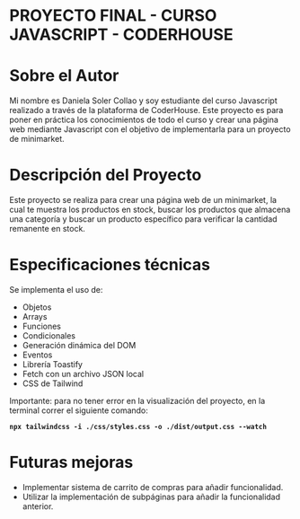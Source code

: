 # PROYECTO FINAL - CURSO JAVASCRIPT - CODERHOUSE

# Sobre el Autor

Mi nombre es Daniela Soler Collao y soy estudiante del curso Javascript realizado a través de la plataforma de CoderHouse. Este proyecto es para poner en práctica los conocimientos de todo el curso y crear una página web mediante Javascript con el objetivo de implementarla para un proyecto de minimarket.

# Descripción del Proyecto

Este proyecto se realiza para crear una página web de un minimarket, la cual te muestra los productos en stock, buscar los productos que almacena una categoría y buscar un producto específico para verificar la cantidad remanente en stock.

# Especificaciones técnicas

Se implementa el uso de:
- Objetos
- Arrays
- Funciones
- Condicionales
- Generación dinámica del DOM
- Eventos
- Librería Toastify
- Fetch con un archivo JSON local
- CSS de Tailwind

Importante: para no tener error en la visualización del proyecto, en la terminal correr el siguiente comando:

**`npx tailwindcss -i ./css/styles.css -o ./dist/output.css --watch`**

# Futuras mejoras

- Implementar sistema de carrito de compras para añadir funcionalidad.
- Utilizar la implementación de subpáginas para añadir la funcionalidad anterior.